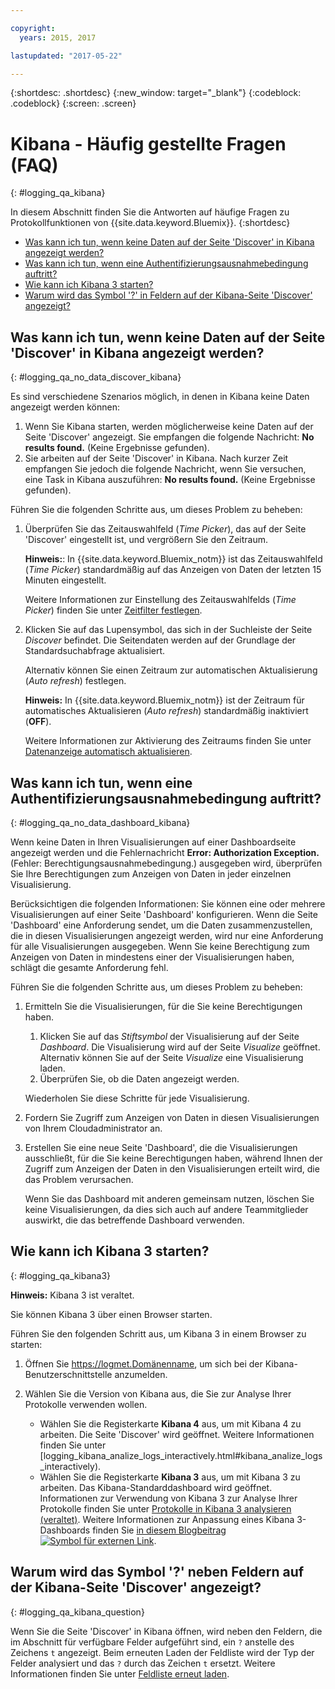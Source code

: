 ```yaml
---

copyright:
  years: 2015, 2017

lastupdated: "2017-05-22"

---
```



{:shortdesc: .shortdesc}
{:new_window: target="_blank"}
{:codeblock: .codeblock}
{:screen: .screen}


# Kibana - Häufig gestellte Fragen (FAQ)
{: #logging_qa_kibana}

In diesem Abschnitt finden Sie die Antworten auf häufige Fragen zu Protokollfunktionen von {{site.data.keyword.Bluemix}}. {:shortdesc}

* [Was kann ich tun, wenn keine Daten auf der Seite 'Discover' in Kibana angezeigt werden?](logging_qa_kibana.html#logging_qa_no_data_discover_kibana)
* [Was kann ich tun, wenn eine Authentifizierungsausnahmebedingung auftritt?](logging_qa_kibana.html#logging_qa_no_data_dashboard_kibana)
* [Wie kann ich Kibana 3 starten?](logging_qa_kibana.html#logging_qa_kibana3)
* [Warum wird das Symbol '?' in Feldern auf der Kibana-Seite 'Discover' angezeigt?](logging_qa_kibana.html#logging_qa_kibana_question)

## Was kann ich tun, wenn keine Daten auf der Seite 'Discover' in Kibana angezeigt werden?
{: #logging_qa_no_data_discover_kibana}

Es sind verschiedene Szenarios möglich, in denen in Kibana keine Daten angezeigt werden können:

1. Wenn Sie Kibana starten, werden möglicherweise keine Daten auf der Seite 'Discover' angezeigt. Sie empfangen die folgende Nachricht: **No results found.** (Keine Ergebnisse gefunden). 
2. Sie arbeiten auf der Seite 'Discover' in Kibana. Nach kurzer Zeit empfangen Sie jedoch die folgende Nachricht, wenn Sie versuchen, eine Task in Kibana auszuführen: **No results found.** (Keine Ergebnisse gefunden).

Führen Sie die folgenden Schritte aus, um dieses Problem zu beheben:

1. Überprüfen Sie das Zeitauswahlfeld (*Time Picker*), das auf der Seite 'Discover' eingestellt ist, und vergrößern Sie den Zeitraum. 

    **Hinweis:**: In {{site.data.keyword.Bluemix_notm}} ist das Zeitauswahlfeld (*Time Picker*) standardmäßig auf das Anzeigen von Daten der letzten 15 Minuten eingestellt.

    Weitere Informationen zur Einstellung des Zeitauswahlfelds (*Time Picker*) finden Sie unter [Zeitfilter festlegen](../kibana4/k4_filter_logs.html#set_time_filter).
       
2. Klicken Sie auf das Lupensymbol, das sich in der Suchleiste der Seite *Discover* befindet. Die Seitendaten werden auf der Grundlage der Standardsuchabfrage aktualisiert.

    Alternativ können Sie einen Zeitraum zur automatischen Aktualisierung (*Auto refresh*) festlegen.

    **Hinweis:** In {{site.data.keyword.Bluemix_notm}} ist der Zeitraum für automatisches Aktualisieren (*Auto refresh*) standardmäßig inaktiviert (**OFF**).
    
    Weitere Informationen zur Aktivierung des Zeitraums finden Sie unter [Datenanzeige automatisch aktualisieren](../kibana4/logging_kibana_analize_logs_interactively.html#kibana_discover_view_refresh_interval).



## Was kann ich tun, wenn eine Authentifizierungsausnahmebedingung auftritt?
{: #logging_qa_no_data_dashboard_kibana}

Wenn keine Daten in Ihren Visualisierungen auf einer Dashboardseite angezeigt werden und die Fehlernachricht **Error: Authorization Exception.** (Fehler: Berechtigungsausnahmebedingung.) ausgegeben wird, überprüfen Sie Ihre Berechtigungen zum Anzeigen von Daten in jeder einzelnen Visualisierung.

Berücksichtigen die folgenden Informationen:
Sie können eine oder mehrere Visualisierungen auf einer Seite 'Dashboard' konfigurieren. Wenn die Seite 'Dashboard' eine Anforderung sendet, um die Daten zusammenzustellen, die in diesen Visualisierungen angezeigt werden, wird nur eine Anforderung für alle Visualisierungen ausgegeben. Wenn Sie keine Berechtigung zum Anzeigen von Daten in mindestens einer der Visualisierungen haben, schlägt die gesamte Anforderung fehl.

Führen Sie die folgenden Schritte aus, um dieses Problem zu beheben:

1. Ermitteln Sie die Visualisierungen, für die Sie keine Berechtigungen haben.

    1. Klicken Sie auf das *Stiftsymbol* der Visualisierung auf der Seite *Dashboard*. Die Visualisierung wird auf der Seite *Visualize* geöffnet. Alternativ können Sie auf der Seite *Visualize* eine Visualisierung laden. 
    2. Überprüfen Sie, ob die Daten angezeigt werden.
    
    Wiederholen Sie diese Schritte für jede Visualisierung.

2. Fordern Sie Zugriff zum Anzeigen von Daten in diesen Visualisierungen von Ihrem Cloudadministrator an.

3. Erstellen Sie eine neue Seite 'Dashboard', die die Visualisierungen ausschließt, für die Sie keine Berechtigungen haben, während Ihnen der Zugriff zum Anzeigen der Daten in den Visualisierungen erteilt wird, die das Problem verursachen. 

    Wenn Sie das Dashboard mit anderen gemeinsam nutzen, löschen Sie keine Visualisierungen, da dies sich auch auf andere Teammitglieder auswirkt, die das betreffende Dashboard verwenden.

## Wie kann ich Kibana 3 starten?
{: #logging_qa_kibana3}

**Hinweis:** Kibana 3 ist veraltet.

Sie können Kibana 3 über einen Browser starten.

Führen Sie den folgenden Schritt aus, um Kibana 3 in einem Browser zu starten:

1. Öffnen Sie [https://logmet.<span class="keyword" data-hd-keyref="DomainName">Domänenname</span>](https://logmet.{DomainName}), um sich bei der Kibana-Benutzerschnittstelle anzumelden.
    
2. Wählen Sie die Version von Kibana aus, die Sie zur Analyse Ihrer Protokolle verwenden wollen.
    * Wählen Sie die Registerkarte **Kibana 4** aus, um mit Kibana 4 zu arbeiten. Die Seite 'Discover' wird geöffnet. Weitere Informationen finden Sie unter [logging_kibana_analize_logs_interactively.html#kibana_analize_logs_interactively).
    * Wählen Sie die Registerkarte **Kibana 3** aus, um mit Kibana 3 zu arbeiten. Das Kibana-Standarddashboard wird geöffnet. Informationen zur Verwendung von Kibana 3 zur Analyse Ihrer Protokolle finden Sie unter [Protokolle in Kibana 3 analysieren (veraltet)](../logging_view_kibana3.html#analyzing_logs_Kibana3). Weitere Informationen zur Anpassung eines Kibana 3-Dashboards finden Sie [in diesem Blogbeitrag ![Symbol für externen Link](../../../icons/launch-glyph.svg "Symbol für externen Link")](https://www.ibm.com/blogs/bluemix/2015/09/creating-custom-kibana-dashboard-in-bluemix/).
     

## Warum wird das Symbol '?' neben Feldern auf der Kibana-Seite 'Discover' angezeigt?
{: #logging_qa_kibana_question}

Wenn Sie die Seite 'Discover' in Kibana öffnen, wird neben den Feldern, die im Abschnitt für verfügbare Felder aufgeführt sind, ein `?` anstelle des Zeichens `t` angezeigt. Beim erneuten Laden der Feldliste wird der Typ der Felder analysiert und das `?` durch das Zeichen `t` ersetzt. Weitere Informationen finden Sie unter [Feldliste erneut laden](../kibana4/logging_kibana_analize_logs_interactively.html#kibana_discover_view_reload_fields).



